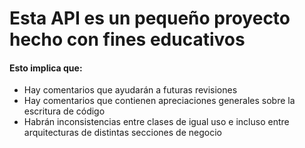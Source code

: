 # Esta API es un pequeño proyecto hecho con fines educativos
#### Esto implica que:
- Hay comentarios que ayudarán a futuras revisiones
- Hay comentarios que contienen apreciaciones generales sobre la escritura de código
- Habrán inconsistencias entre clases de igual uso e incluso entre arquitecturas de distintas secciones de negocio